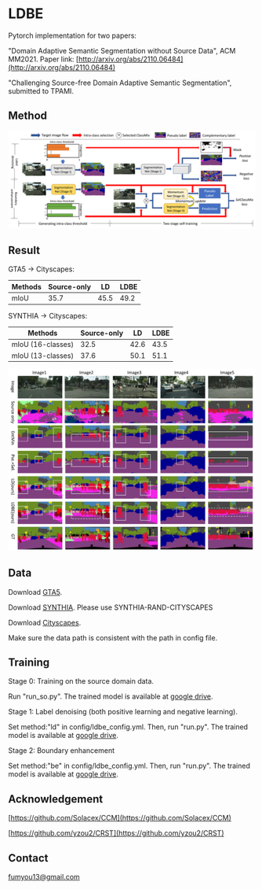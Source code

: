 # LDBE
Pytorch implementation for two papers:

"Domain Adaptive Semantic Segmentation without Source Data", ACM MM2021. Paper link: [http://arxiv.org/abs/2110.06484](http://arxiv.org/abs/2110.06484)

"Challenging Source-free Domain Adaptive Semantic Segmentation", submitted to TPAMI.

## Method
![](img/main1.png)

## Result
GTA5 -> Cityscapes:

|  Methods| Source-only | LD | LDBE |
|  ----  | ----  |----|----|
| mIoU | 35.7 | 45.5 | 49.2 |

SYNTHIA -> Cityscapes:

|  Methods   | Source-only | LD | LDBE |
|  ----  | ----  |----|----|
| mIoU (16-classes)  | 32.5 | 42.6 | 43.5 |
| mIoU (13-classes)  | 37.6 | 50.1 | 51.1 |


![](img/visual.png)

## Data

Download [GTA5](https://download.visinf.tu-darmstadt.de/data/from_games/).

Download [SYNTHIA](http://synthia-dataset.net/). Please use SYNTHIA-RAND-CITYSCAPES

Download [Cityscapes](https://www.cityscapes-dataset.com/).

Make sure the data path is consistent with the path in config file.


## Training

Stage 0: Training on the source domain data.

Run "run_so.py". The trained model is available at [google drive](https://drive.google.com/file/d/1nXQS_4nd9zgsSELzhiV_WgihWaNvP6_5/view?usp=sharing).

Stage 1: Label denoising (both positive learning and negative learning).

Set method:"ld" in config/ldbe_config.yml. Then, run "run.py". The trained model is available at [google drive](https://drive.google.com/file/d/10iYWhgrxJHNl2vR-u2N3-uVRXH7qGPfZ/view?usp=sharing).

Stage 2: Boundary enhancement

Set method:"be" in config/ldbe_config.yml. Then, run "run.py". The trained model is available at [google drive](https://drive.google.com/file/d/1eFgqnPRIiivtTPCk6AihKjaeduaIyu-a/view?usp=sharing).

## Acknowledgement

[https://github.com/Solacex/CCM](https://github.com/Solacex/CCM)

[https://github.com/yzou2/CRST](https://github.com/yzou2/CRST)

## Contact
fumyou13@gmail.com
